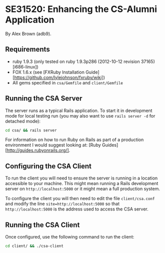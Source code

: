 SE31520: Enhancing the CS-Alumni Application
============================================

By Alex Brown (adb9).

Requirements
------------
* ruby 1.9.3 (only tested on ruby 1.9.3p286 (2012-10-12 revision 37165) [i686-linux])
* FOX 1.6.x (see [FXRuby Installation Guide][https://github.com/lylejohnson/fxruby/wiki])
* All gems specified in `csa/Gemfile` and `client/Gemfile`


Running the CSA Server
----------------------
The server runs as a typical Rails application. To start it in development mode for local
testing run (you may also want to use `rails server -d` for detached mode):

```sh
cd csa/ && rails server
```

For information on how to run Ruby on Rails as part of a production environment I would
suggest looking at: [Ruby Guides][http://guides.rubyonrails.org/].

Configuring the CSA Client
--------------------------
To run the client you will need to ensure the server is running in a location accessible
to your machine. This might mean running a Rails development server on 
`http://localhost:5000` or it might mean a full production system.

To configure the client you will then need to edit the file `client/csa.conf` and modify
the line `site=http://localhost:5000` so that `http://localhost:5000` is the address used
to access the CSA server.

Running the CSA Client
----------------------
Once configured, use the following command to run the client:

```sh
cd client/ && ./csa-client
```
